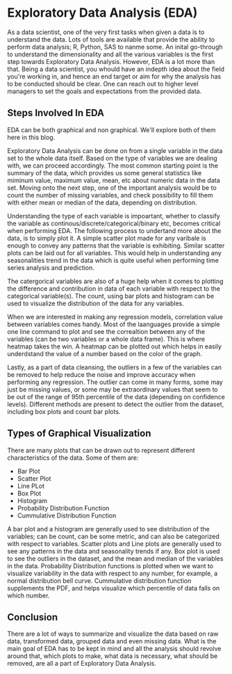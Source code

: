 # Exploratory Data Analysis (EDA)

As a data scientist, one of the very first tasks when given a data is to understand the data. Lots of tools are available that provide the ability to perform data analysis; R, Python, SAS to nanme some. An inital go-through to understand the dimensionality and all the various variables is the first step towards Exploratory Data Analysis. However, EDA is a lot more than that. Being a data scientist, you whould have an indepth idea about the field you're working in, and hence an end target or aim for why the analysis has to be conducted should be clear. One can reach out to higher level managers to set the goals and expectations from the provided data.

## Steps Involved In EDA

EDA can be both graphical and non graphical. We'll explore both of them here in this blog.

Exploratory Data Analysis can be done on from a single variable in the data set to the whole data itself. Based on the type of variables we are dealing with, we can proceed accordingly. The most common starting point is the summary of the data, which provides us some general statistics like miminum value, maximum value, mean, etc about numeric data in the data set. Moving onto the next step, one of the important analysis would be to count the number of missing variables, and check possibility to fill them with either mean or median of the data, depending on distribution.

Understanding the type of each variable is impoartant, whether to classify the variable as continous/discrete/categorical/binary etc, becomes critical when performing EDA. The following process to undertand more about the data, is to simply plot it. A simple scatter plot made for any varibale is enough to convey any patterns that the variable is exhibiting. Similar scatter plots can be laid out for all variables. This would help in understanding any seasonalities trend in the data which is quite useful when performing time series analysis and prediction.

The catergorical variables are also of a huge help when it comes to plotting the difference and contribution in data of each variable with respect to the categorical variable(s). The count, using bar plots and histogram can be used to visualize the distribution of the data for any variables.

When we are interested in making any regression models, correlation value between variables comes handy. Most of the laanguages provide a simple one line command to plot and see the correaltion between any of the variables (can be two variables or a whole data frame). This is where heatmap takes the win. A heatmap can be plotted out which helps in easily underdstand the value of a number based on the color of the graph.

Lastly, as a part of data cleansing, the outliers in a few of the variables can be removed to help reduce the noise and improve accuracy when performing any regression. The outlier can come in many forms, some may just be missing values, or some may be extraordinary values that seem to be out of the range of 95th percentile of the data (depending on confidence levels). Different methods are present to detect the outlier from the dataset, including box plots and count bar plots.

## Types of Graphical Visualization

There are many plots that can be drawn out to represent different characteristics of the data. Some of them are:  
  *  Bar Plot
  *  Scatter Plot
  *  Line PLot
  *  Box Plot
  *  Histogram
  *  Probability Distribution Function
  *  Cummulative Distribution Function

A bar plot and a histogram are generally used to see distribution of the variables; can be count, can be some metric, and can also be categorized with respect to variables. Scatter plots and Line plots are generally used to see any patterns in the data and seasonality trends if any. Box plot is used to see the outliers in the dataset, and the mean and median of the variables in the data. Probability Distribution functions is plotted when we want to visualize variability in the data with respect to any number, for example, a normal distribution bell curve. Cummulative distribution function supplements the PDF, and helps visualize which percentile of data falls on which number.

## Conclusion

There are a lot of ways to summarize and visualize the data based on raw data, transformed data, grouped data and even missing data. What is the main goal of EDA has to be kept in mind and all the analysis should revolve around that, which plots to make, what data is necessary, what should be removed, are all a part of Exploratory Data Analysis.
